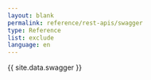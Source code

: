 ```yaml
---
layout: blank
permalink: reference/rest-apis/swagger
type: Reference
list: exclude
language: en
---
```


{{ site.data.swagger }}
